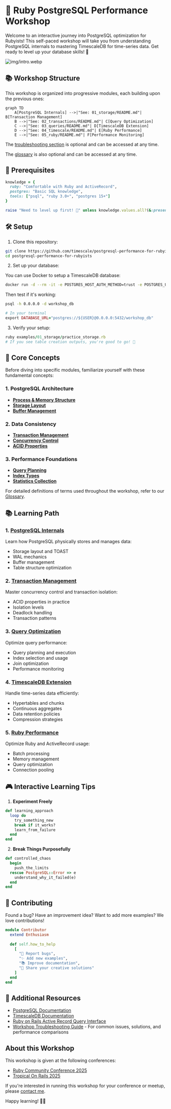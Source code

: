 # 🚀 Ruby PostgreSQL Performance Workshop

Welcome to an interactive journey into PostgreSQL optimization for Rubyists! This self-paced workshop will take you from understanding PostgreSQL internals to mastering TimescaleDB for time-series data. Get ready to level up your database skills! 🎯

![img/intro.webp](img/intro.webp " A kawaii felt craft scene_ An adorable chubby felt elephant (PostgreSQL mascot) with big sparkly eyes and rosy cheeks, wearing a tiny crown made of red felt")

## 📚 Workshop Structure

This workshop is organized into progressive modules, each building upon the previous ones:

```mermaid
graph TD
    A[PostgreSQL Internals] -->|"See: 01_storage/README.md"| B[Transaction Management]
    B -->|"See: 02_transactions/README.md"| C[Query Optimization]
    C -->|"See: 03_queries/README.md"| D[TimescaleDB Extension]
    D -->|"See: 04_timescale/README.md"| E[Ruby Performance]
    E -->|"See: 05_ruby/README.md"| F[Performance Monitoring]
```

The [troubleshooting section](TROUBLESHOOTING.md) is optional and can be accessed at any time.

The [glossary](GLOSSARY.md) is also optional and can be accessed at any time.

## 🎯 Prerequisites

```ruby
knowledge = {
  ruby: "Comfortable with Ruby and ActiveRecord",
  postgres: "Basic SQL knowledge",
  tools: ["psql", "ruby 3.0+", "postgres 15+"]
}

raise "Need to level up first! 💪" unless knowledge.values.all?(&:present?)
```

## 🛠 Setup

1. Clone this repository:
```bash
git clone https://github.com/timescale/postgresql-performance-for-rubyists
cd postgresql-performance-for-rubyists
```

2. Set up your database:

You can use Docker to setup a TimescaleDB database:

```bash
docker run -d --rm -it -e POSTGRES_HOST_AUTH_METHOD=trust -e POSTGRES_USER=$USER -e POSTGRES_DATABASE=workshop_db -p 5432:5432 timescale/timescaledb-ha:pg17
```
Then test if it's working:

```bash
psql -h 0.0.0.0 -d workshop_db
```

```ruby
# In your terminal
export DATABASE_URL="postgres://${USER}@0.0.0.0:5432/workshop_db"
```

3. Verify your setup:
```ruby
ruby examples/01_storage/practice_storage.rb
# If you see table creation outputs, you're good to go! 🎉
```

## 📖 Core Concepts

Before diving into specific modules, familiarize yourself with these fundamental concepts:

### 1. PostgreSQL Architecture
- **[Process & Memory Structure](examples/01_storage/README.md#process-structure)**
- **[Storage Layout](examples/01_storage/README.md#storage-layout)**
- **[Buffer Management](examples/01_storage/README.md#buffer-management)**

### 2. Data Consistency
- **[Transaction Management](examples/02_transactions/README.md#transaction-management)**
- **[Concurrency Control](examples/02_transactions/README.md#concurrency-control)**
- **[ACID Properties](GLOSSARY.md#acid)**

### 3. Performance Foundations
- **[Query Planning](examples/03_queries/README.md#query-planning)**
- **[Index Types](examples/03_queries/README.md#index-types)**
- **[Statistics Collection](examples/03_queries/README.md#statistics)**

For detailed definitions of terms used throughout the workshop, refer to our [Glossary](GLOSSARY.md).

## 📚 Learning Path

### 1. [PostgreSQL Internals](examples/01_storage/README.md)
Learn how PostgreSQL physically stores and manages data:
- Storage layout and TOAST
- WAL mechanics
- Buffer management
- Table structure optimization

### 2. [Transaction Management](examples/02_transactions/README.md)
Master concurrency control and transaction isolation:
- ACID properties in practice
- Isolation levels
- Deadlock handling
- Transaction patterns

### 3. [Query Optimization](examples/03_queries/README.md)
Optimize query performance:
- Query planning and execution
- Index selection and usage
- Join optimization
- Performance monitoring

### 4. [TimescaleDB Extension](examples/04_timescale/README.md)
Handle time-series data efficiently:
- Hypertables and chunks
- Continuous aggregates
- Data retention policies
- Compression strategies

### 5. [Ruby Performance](examples/05_ruby/README.md)
Optimize Ruby and ActiveRecord usage:
- Batch processing
- Memory management
- Query optimization
- Connection pooling

## 🎮 Interactive Learning Tips

1. **Experiment Freely**

```ruby
def learning_approach
  loop do
    try_something_new
    break if it_works?
    learn_from_failure
  end
end
```

2. **Break Things Purposefully**

```ruby
def controlled_chaos
  begin
    push_the_limits
  rescue PostgreSQL::Error => e
    understand_why_it_failed(e)
  end
end
```

## 🤝 Contributing

Found a bug? Have an improvement idea? Want to add more examples? We love contributions!

```ruby
module Contributor
  extend Enthusiasm
  
  def self.how_to_help
    [
      "🐛 Report bugs",
      "✨ Add new examples",
      "📚 Improve documentation",
      "🎨 Share your creative solutions"
    ]
  end
end
```

## 📘 Additional Resources

- [PostgreSQL Documentation](https://www.postgresql.org/docs/)
- [TimescaleDB Documentation](https://docs.timescale.com/)
- [Ruby on Rails Active Record Query Interface](https://guides.rubyonrails.org/active_record_querying.html)
- [Workshop Troubleshooting Guide](TROUBLESHOOTING.md) - For common issues, solutions, and performance comparisons

## About this Workshop

This workshop is given at the following conferences:
- [Ruby Community Conference 2025](https://rubycommunityconference.com/)
- [Tropical On Rails 2025](https://tropicalonrails.com/)

If you're interested in running this workshop for your conference or meetup, please [contact me](mailto:jonatas@timescale.com).

Happy learning! 🚀✨
